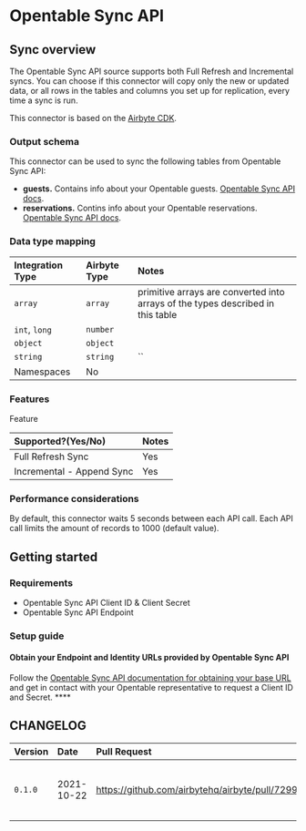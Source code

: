 # Opentable Sync API

## Sync overview

The Opentable Sync API source supports both Full Refresh and Incremental syncs. You can choose if this connector will copy only the new or updated data, or all rows in the tables and columns you set up for replication, every time a sync is run.

This connector is based on the [Airbyte CDK](https://docs.airbyte.io/connector-development/cdk-python).

### Output schema

This connector can be used to sync the following tables from Opentable Sync API:

* **guests.** Contains info about your Opentable guests. [Opentable Sync API docs](https://platform.opentable.com/documentation). 
* **reservations.** Contins info about your Opentable reservations. [Opentable Sync API docs](https://platform.opentable.com/documentation). 

### Data type mapping

| Integration Type | Airbyte Type | Notes |
| :--- | :--- | :--- |
| `array` | `array` | primitive arrays are converted into arrays of the types described in this table |
| `int`, `long` | `number` |  |
| `object` | `object` |  |
| `string` | `string` | \`\` |
| Namespaces | No |  |

### Features

Feature

| Supported?\(Yes/No\) | Notes |
| :--- | :--- |
| Full Refresh Sync | Yes |
| Incremental - Append Sync | Yes |

### Performance considerations

By default, this connector waits 5 seconds between each API call.
Each API call limits the amount of records to 1000 (default value).

## Getting started

### Requirements

* Opentable Sync API Client ID & Client Secret
* Opentable Sync API Endpoint 

### Setup guide

#### Obtain your Endpoint and Identity URLs provided by Opentable Sync API

Follow the [Opentable Sync API documentation for obtaining your base URL](https://platform.opentable.com/documentation/?shell#obtaining-an-access-token) and get in contact with your Opentable representative to request a Client ID and Secret.
\*\*\*\*

## CHANGELOG

| Version | Date | Pull Request | Subject |
| :------ | :--------  | :-----       | :------ |
| `0.1.0` | 2021-10-22 | https://github.com/airbytehq/airbyte/pull/7299 | Release Opentable Sync API CDK Connector|
